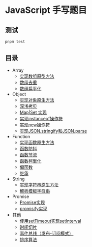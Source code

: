 # JavaScript 手写题目

## 测试

```shell
pnpm test
```

## 目录

- Array
  - [实现数组原型方法](src/array/api)
  - [数组去重](./src/array/unique)
  - [数组扁平化](./src/array/flat)
- Object
  - [实现对象原生方法](./src/object/api)
  - [深浅拷贝](./src/object/clone)
  - [Map|Set 实现](./src/object/es)
  - [实现instanceof操作符](./src/object/instanceof)
  - [实现new操作符](./src/object/new)
  - [实现JSON.stringify和JSON.parse](./src/object/json)
- Function
  - [实现函数原生方法](./src/function/api)
  - [函数防抖](./src/function/debounce)
  - [函数节流](./src/function/throttle)
  - [函数柯里化](./src/function/curry)
  - [偏函数](./src/function/partial)
  - [继承](./src/function/extend)
- String
  - [实现字符串原生方法](./src/string/api)
  - [解析模板字符串](./src/string/render)
- Promise
  - [Promise实现](src/promise/api)
  - [promisify实现](src/promise/promisify)
- 其他
  - [使用setTimeout实现setInterval](./src/others/timer)
  - [时间切片](./src/others/time-slicing)
  - [事件总线（发布-订阅模式）](./src/others/event-bus)
  - [排序算法](./src/others/sort-algorithm)

